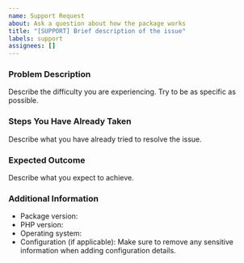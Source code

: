 ```yaml
---
name: Support Request
about: Ask a question about how the package works
title: "[SUPPORT] Brief description of the issue"
labels: support
assignees: []
---
```


### Problem Description
Describe the difficulty you are experiencing. Try to be as specific as possible.

### Steps You Have Already Taken
Describe what you have already tried to resolve the issue.

### Expected Outcome
Describe what you expect to achieve.

### Additional Information
- Package version:
- PHP version:
- Operating system:
- Configuration (if applicable): Make sure to remove any sensitive information when adding configuration details.